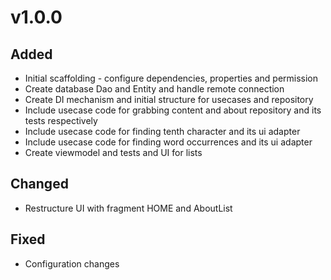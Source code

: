 # v1.0.0
## Added
- Initial scaffolding - configure dependencies, properties and permission
- Create database Dao and Entity and handle remote connection
- Create DI mechanism and initial structure for usecases and repository
- Include usecase code for grabbing content and about repository and its tests respectively
- Include usecase code for finding tenth character and its ui adapter
- Include usecase code for finding word occurrences and its ui adapter
- Create viewmodel and tests and UI for lists

## Changed
- Restructure UI with fragment HOME and AboutList

## Fixed
- Configuration changes
